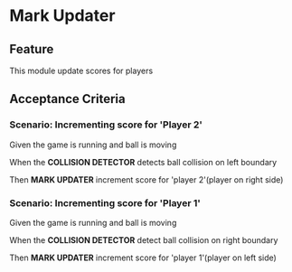# Mark Updater

## Feature

This module update scores for players

## Acceptance Criteria

### Scenario: Incrementing score for 'Player 2'

  Given the game is running and ball is moving

  When the **COLLISION DETECTOR** detects ball collision on left boundary
  
  Then **MARK UPDATER** increment score for
  'player 2'(player on right side)
  
### Scenario: Incrementing score for 'Player 1'

  Given the game is running and ball is moving

  When the **COLLISION DETECTOR** detect ball collision on right boundary
  
  Then **MARK UPDATER** increment score for
  'player 1'(player on left side)
